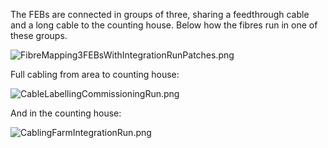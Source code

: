 The FEBs are connected in groups of three, sharing a feedthrough cable and a long cable to the counting house. Below how the fibres run in one of these groups.

![FibreMapping3FEBsWithIntegrationRunPatches.png](https://bitbucket.org/repo/7zKBgbq/images/465211695-FibreMapping3FEBsWithIntegrationRunPatches.png)

Full cabling from area to counting house:

![CableLabellingCommissioningRun.png](https://bitbucket.org/repo/7zKBgbq/images/2015064810-CableLabellingCommissioningRun.png)

And in the counting house:

![CablingFarmIntegrationRun.png](https://bitbucket.org/repo/7zKBgbq/images/3945253223-CablingFarmIntegrationRun.png)